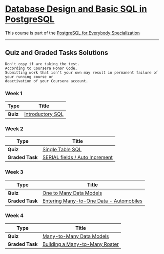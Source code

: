 # [Database Design and Basic SQL in PostgreSQL](https://www.coursera.org/learn/database-design-postgresql)

This course is part of the [PostgreSQL for Everybody Specialization](https://www.coursera.org/specializations/postgresql-for-everybody) 

------------

## Quiz and Graded Tasks Solutions 
```
Don't copy if are taking the test.   
According to Coursera Honor Code,
Submitting work that isn’t your own may result in permanent failure of your running course or  
deactivation of your Coursera account.
```

### Week 1 

|Type |Title  |
|--- | --- | 
|**Quiz**| [Introductory SQL](https://github.com/repans/PostgreSQL-for-Everybody-Specialization/blob/663efba398c02da266f75d57657ec92a29208f6a/Database%20Design%20and%20Basic%20SQL%20in%20PostgreSQL/Week-1/Quiz%20-%20Introductory%20SQL%20.md) | 


### Week 2 

|Type |Title  |
|--- | --- | 
|**Quiz**| [Single Table SQL](https://github.com/repans/PostgreSQL-for-Everybody-Specialization/blob/663efba398c02da266f75d57657ec92a29208f6a/Database%20Design%20and%20Basic%20SQL%20in%20PostgreSQL/Week-2/Single-Table-SQL.md) | 
|**Graded Task**| [SERIAL fields / Auto Increment](https://github.com/repans/PostgreSQL-for-Everybody-Specialization/blob/663efba398c02da266f75d57657ec92a29208f6a/Database%20Design%20and%20Basic%20SQL%20in%20PostgreSQL/Week-2/SERIAL-fields-or-Auto-Increment.psql) | 


### Week 3 

|Type |Title  |
|--- | --- | 
|**Quiz**| [One to Many Data Models](https://github.com/repans/PostgreSQL-for-Everybody-Specialization/blob/663efba398c02da266f75d57657ec92a29208f6a/Database%20Design%20and%20Basic%20SQL%20in%20PostgreSQL/Week-3/One-to-Many-Data-Models.md) | 
|**Graded Task**| [Entering Many-to-One Data - Automobiles](https://github.com/repans/PostgreSQL-for-Everybody-Specialization/blob/663efba398c02da266f75d57657ec92a29208f6a/Database%20Design%20and%20Basic%20SQL%20in%20PostgreSQL/Week-3/Entering-Many-to-One-Data-Automobiles.psql) | 


### Week 4 

|Type |Title  |
|--- | --- | 
|**Quiz**| [Many-to-Many Data Models](https://github.com/repans/PostgreSQL-for-Everybody-Specialization/blob/663efba398c02da266f75d57657ec92a29208f6a/Database%20Design%20and%20Basic%20SQL%20in%20PostgreSQL/Week-4/Many-to-Many-Data-Models.md) | 
|**Graded Task**| [Building a Many-to-Many Roster](https://github.com/repans/PostgreSQL-for-Everybody-Specialization/blob/663efba398c02da266f75d57657ec92a29208f6a/Database%20Design%20and%20Basic%20SQL%20in%20PostgreSQL/Week-4/Building-a-Many-to-Many-Roster.psql) | 


